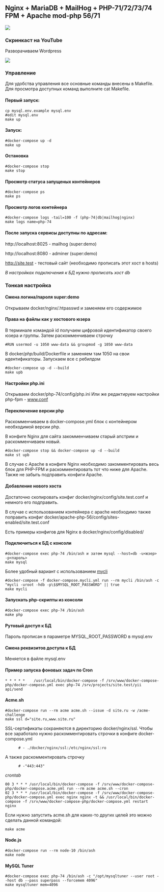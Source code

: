 ## Nginx + MariaDB + MailHog + PHP-71/72/73/74 FPM + Apache mod-php 56/71

![](https://github.com/rhamdeew/docker-compose-php/workflows/Docker%20Image%20CI/badge.svg)


### Скринкаст на YouTube

Разворачиваем Wordpress

[![](http://img.youtube.com/vi/_1DKwP7YuTY/0.jpg)](http://www.youtube.com/watch?v=_1DKwP7YuTY "")


### Управление

Для удобства управления все основные команды внесены в Makefile. Для просмотра доступных команд выполните cat Makefile.


#### Первый запуск:

```
cp mysql.env.example mysql.env
#edit mysql.env
make up
```

#### Запуск:

```
#docker-compose up -d
make up
```


#### Остановка

```
#docker-compose stop
make stop
```


#### Просмотр статуса запущеных контейнеров

```
#docker-compose ps
make ps
```


#### Просмотр логов контейнера

```
#docker-compose logs -tail=100 -f (php-74|db|mailhog|nginx)
make logs name=php-74
```


#### После запуска сервисы доступны по адресам:

http://localhost:8025 - mailhog (super:demo)

http://localhost:8080 - adminer (super:demo)

http://site.test - тестовый сайт (необходимо прописать этот хост в hosts)

*В настройках подключения к БД нужно прописать хост db*


### Тонкая настройка


#### Смена логина/пароля super:demo

Открываем docker/nginx/.htpasswd и заменяем его содержимое


#### Права на файлы как у хостового юзера

В терминале командой id получаем цифровой идентификатор своего юзера и группы.
Затем раскомменчиваем строчку

```
#RUN usermod -u 1050 www-data && groupmod -g 1050 www-data
```

В docker/*php*/build/Dockerfile и заменяем там 1050 на свои идентификаторы.
Запускаем все с ребилдом

```
#docker-compose up -d --build
make upb
```


#### Настройки php.ini

Открываем docker/php-74/config/php.ini
Или же редактируем настройки php-fpm - www.conf


#### Переключение версии php

Раскомменчиваем в docker-compose.yml блок с контейнером необходимой версии php.

В конфиге Nginx для сайта закомменчиваем старый апстрим и раскомменчиваем новый.

```
#docker-compose stop && docker-compose up -d --build
make st upb
```

В случае с Apache в конфиге Nginx необходимо закомментировать весь блок для PHP-FPM и раскомментировать тот что ниже для Apache.
Также не забыть подправить конфиги Apache.


#### Добавление нового хоста

Достаточно скопировать конфиг docker/nginx/config/site.test.conf и немного его подправить.

В случае с использованием контейнера с apache необходимо также поправить конфиг docker/apache-php-56/config/sites-enabled/site.test.conf

Есть примеры конфигов для Nginx в docker/nginx/config/disabled/


#### Подключиться к БД с консоли

```
#docker-compose exec php-74 /bin/ash и затем mysql --host=db -u<юзер> -p<пароль>
make mysql
```

Более удобный вариант с использованием [mycli](https://github.com/dbcli/mycli)

```
#docker-compose -f docker-compose.mycli.yml run --rm mycli /bin/ash -c "mycli -uroot -hdb -p\$$MYSQL_ROOT_PASSWORD" || true
make mycli
```


#### Запускать php-скрипты из консоли

```
#docker-compose exec php-74 /bin/ash
make php
```


#### Рутовый доступ к БД

Пароль прописан в параметре MYSQL_ROOT_PASSWORD в mysql.env


#### Смена реквизитов доступа к БД

Меняется в файле mysql.env


#### Пример запуска фоновых задач по Cron

```
* * * * *    /usr/local/bin/docker-compose -f /srv/www/docker-compose-php/docker-compose.yml exec php-74 /srv/projects/site.test/yii api/send
```

#### Acme.sh

```
#docker-compose run --rm acme acme.sh --issue -d site.ru -w /acme-challenge
make ssl d="site.ru,www.site.ru"
```

SSL-сертификаты сохраняются в директорию docker/nginx/ssl. Чтобы все заработало нужно раскомментировать
строчки в конфиге docker-compose.yml

```
      # - ./docker/nginx/ssl:/etc/nginx/ssl:ro
```

А также раскомментировать строчку

```
      # -"443:443"
```

*crontab*

```
00 3 * * * /usr/local/bin/docker-compose -f /srv/www/docker-compose-php/docker-compose.acme.yml run --rm acme acme.sh --cron
02 3 * * * /usr/local/bin/docker-compose -f /srv/www/docker-compose-php/docker-compose.yml exec nginx nginx -t && /usr/local/bin/docker-compose -f /srv/www/docker-compose-php/docker-compose.yml restart nginx
```

Если нужно запустить acme.sh для каких-то других целей это можно сделать данной командой:

```
make acme
```

#### Node.js

```
#docker-compose run --rm node-10 /bin/ash
make node
```

#### MySQL Tuner

```
#docker-compose exec php-74 /bin/ash -c "/opt/mysqltuner --user root --host db --pass superpass --forcemem 4096"
make mysqltuner mem=4096
```
